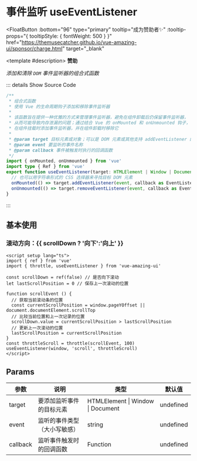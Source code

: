 # 事件监听 useEventListener

<FloatButton
  :bottom="96"
  type="primary"
  tooltip="成为赞助者✨"
  :tooltip-props="{
    tooltipStyle: {
      fontWeight: 500
    }
  }"
  href="https://themusecatcher.github.io/vue-amazing-ui/sponsor/charge.html"
  target="_blank"
>
  <template #description>
    <span style="font-size: 14px; font-weight: 600;">赞助</span>
  </template>
</FloatButton>
<BackTop />
<Watermark fullscreen content="Vue Amazing UI" />

*添加和清除 `DOM` 事件监听器的组合式函数*

::: details Show Source Code

```ts
/**
 * 组合式函数
 * 使用 Vue 的生命周期钩子添加和移除事件监听器
 *
 * 该函数旨在提供一种优雅的方式来管理事件监听器，避免在组件卸载后仍保留事件监听器，
 * 从而可能导致内存泄漏的问题；通过结合 Vue 的 onMounted 和 onUnmounted 钩子，
 * 在组件挂载时添加事件监听器，并在组件卸载时移除它
 *
 * @param target 目标元素或对象；可以是 DOM 元素或其他支持 addEventListener 的对象
 * @param event 要监听的事件名称
 * @param callback 事件被触发时执行的回调函数
 */
import { onMounted, onUnmounted } from 'vue'
import type { Ref } from 'vue'
export function useEventListener(target: HTMLElement | Window | Document, event: string, callback: Function): void {
  // 也可以用字符串形式的 CSS 选择器来寻找目标 DOM 元素
  onMounted(() => target.addEventListener(event, callback as EventListenerOrEventListenerObject))
  onUnmounted(() => target.removeEventListener(event, callback as EventListenerOrEventListenerObject))
}
```

:::

<script setup lang="ts">
import { ref } from 'vue'
import { throttle, useEventListener } from 'vue-amazing-ui'

const scrollDown = ref(false) // 是否向下滚动
let lastScrollPosition = 0 // 保存上一次滚动的位置

function scrollEvent () {
  // 获取当前滚动条的位置
  const currentScrollPosition = window.pageYOffset || document.documentElement.scrollTop
  // 比较当前位置和上一次记录的位置
  scrollDown.value = currentScrollPosition > lastScrollPosition
  // 更新上一次滚动的位置
  lastScrollPosition = currentScrollPosition
}
const throttleScroll = throttle(scrollEvent, 100)
useEventListener(window, 'scroll', throttleScroll)
</script>

## 基本使用

<h3>滚动方向：{{ scrollDown ? '向下':'向上' }}</h3>

```vue
<script setup lang="ts">
import { ref } from 'vue'
import { throttle, useEventListener } from 'vue-amazing-ui'

const scrollDown = ref(false) // 是否向下滚动
let lastScrollPosition = 0 // 保存上一次滚动的位置

function scrollEvent () {
  // 获取当前滚动条的位置
  const currentScrollPosition = window.pageYOffset || document.documentElement.scrollTop
  // 比较当前位置和上一次记录的位置
  scrollDown.value = currentScrollPosition > lastScrollPosition
  // 更新上一次滚动的位置
  lastScrollPosition = currentScrollPosition
}
const throttleScroll = throttle(scrollEvent, 100)
useEventListener(window, 'scroll', throttleScroll)
</script>
```

## Params

参数 | 说明 | 类型 | 默认值
-- | -- | -- | --
target | 要添加监听事件的目标元素 | HTMLElement &#124; Window &#124; Document | undefined
event | 监听的事件类型（大小写敏感） | string | undefined
callback | 监听事件触发时的回调函数 | Function | undefined
